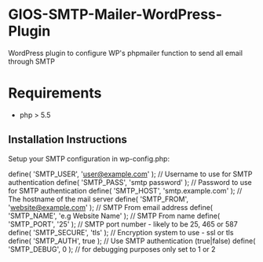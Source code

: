 # GIOS-SMTP-Mailer-WordPress-Plugin

WordPress plugin to configure WP's phpmailer function to send all email through SMTP

# Requirements
* php > 5.5

## Installation Instructions

Setup your SMTP configuration in wp-config.php:

define( 'SMTP_USER',   'user@example.com' );    // Username to use for SMTP authentication
define( 'SMTP_PASS',   'smtp password' );       // Password to use for SMTP authentication
define( 'SMTP_HOST',   'smtp.example.com' );    // The hostname of the mail server
define( 'SMTP_FROM',   'website@example.com' ); // SMTP From email address
define( 'SMTP_NAME',   'e.g Website Name' );    // SMTP From name
define( 'SMTP_PORT',   '25' );                  // SMTP port number - likely to be 25, 465 or 587
define( 'SMTP_SECURE', 'tls' );                 // Encryption system to use - ssl or tls
define( 'SMTP_AUTH',    true );                 // Use SMTP authentication (true|false)
define( 'SMTP_DEBUG',   0 );                    // for debugging purposes only set to 1 or 2
